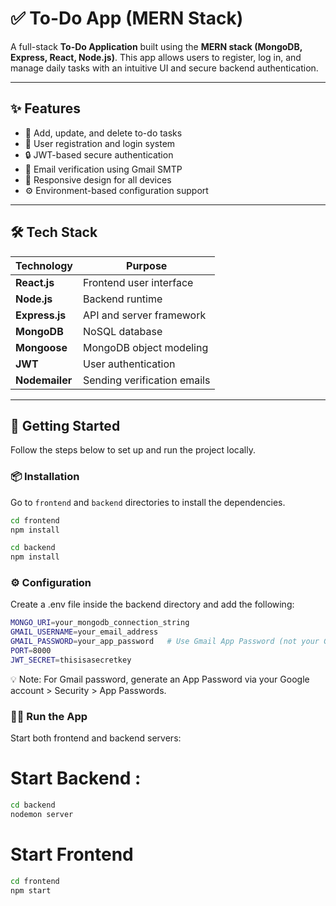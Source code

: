 # ✅ To-Do App (MERN Stack)

A full-stack **To-Do Application** built using the **MERN stack (MongoDB, Express, React, Node.js)**. This app allows users to register, log in, and manage daily tasks with an intuitive UI and secure backend authentication.

---


## ✨ Features

- 📝 Add, update, and delete to-do tasks
- 👥 User registration and login system
- 🔒 JWT-based secure authentication
- 📧 Email verification using Gmail SMTP
- 📱 Responsive design for all devices
- ⚙️ Environment-based configuration support

---

## 🛠️ Tech Stack

| Technology     | Purpose                        |
|----------------|--------------------------------|
| **React.js**   | Frontend user interface        |
| **Node.js**    | Backend runtime                |
| **Express.js** | API and server framework       |
| **MongoDB**    | NoSQL database                 |
| **Mongoose**   | MongoDB object modeling        |
| **JWT**        | User authentication            |
| **Nodemailer** | Sending verification emails    |

---

## 🚀 Getting Started

Follow the steps below to set up and run the project locally.

### 📦 Installation

Go to `frontend` and `backend` directories to install the dependencies.

```bash
cd frontend
npm install
```
```bash
cd backend
npm install
```

### ⚙️ Configuration
Create a .env file inside the backend directory and add the following:
```bash
MONGO_URI=your_mongodb_connection_string
GMAIL_USERNAME=your_email_address
GMAIL_PASSWORD=your_app_password   # Use Gmail App Password (not your Gmail password)
PORT=8000
JWT_SECRET=thisisasecretkey
```

💡 Note: For Gmail password, generate an App Password via your Google account > Security > App Passwords.

### 🏃‍♂️ Run the App
Start both frontend and backend servers:

# Start Backend :
```bash
cd backend
nodemon server
```

# Start Frontend
```bash
cd frontend
npm start
```
